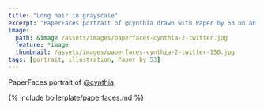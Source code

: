 ```yaml
---
title: "Long hair in grayscale"
excerpt: "PaperFaces portrait of @cynthia drawn with Paper by 53 on an iPad."
image: 
  path: &image /assets/images/paperfaces-cynthia-2-twitter.jpg 
  feature: *image
  thumbnail: /assets/images/paperfaces-cynthia-2-twitter-150.jpg
tags: [portrait, illustration, Paper by 53]
---
```


PaperFaces portrait of [@cynthia](https://twitter.com/cynthia).

{% include boilerplate/paperfaces.md %}
